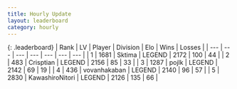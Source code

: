 ```yaml
---
title: Hourly Update
layout: leaderboard
category: hourly
---
```


{: .leaderboard}
| Rank | LV | Player | Division | Elo | Wins | Losses |
| --- | --- | --- | --- | --- | --- | --- |
| <span data-change="0">1</span> | 1681 | <span title="ID: 353063">Sktima</span> | LEGEND | <span data-change="0">2172</span> | <span data-change="0">100</span> | <span data-change="0">44</span> |
| <span data-change="0">2</span> | 483 | <span title="ID: 665674">Crisptian</span> | LEGEND | <span data-change="0">2156</span> | <span data-change="0">85</span> | <span data-change="0">33</span> |
| <span data-change="0">3</span> | 1287 | <span title="ID: 4783">pojlk</span> | LEGEND | <span data-change="0">2142</span> | <span data-change="0">69</span> | <span data-change="0">19</span> |
| <span data-change="0">4</span> | 436 | <span title="ID: 413576">vovanhakaban</span> | LEGEND | <span data-change="0">2140</span> | <span data-change="0">96</span> | <span data-change="0">57</span> |
| <span data-change="1">5</span> | 2830 | <span title="ID: 164871">KawashiroNitori</span> | LEGEND | <span data-change="7">2126</span> | <span data-change="1">135</span> | <span data-change="0">66</span> |
